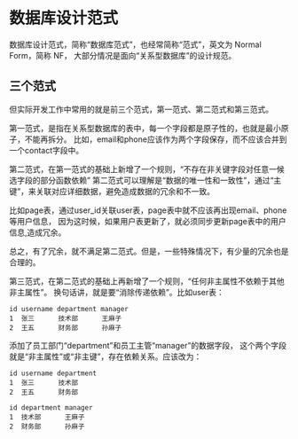 # 数据库设计范式
数据库设计范式，简称“数据库范式”，也经常简称“范式”，英文为 Normal Form，简称 NF，
大部分情况是面向“关系型数据库”的设计规范。

## 三个范式

但实际开发工作中常用的就是前三个范式，第一范式、第二范式和第三范式。

第一范式，是指在关系型数据库的表中，每一个字段都是原子性的，也就是最小原子，不能再拆分。
比如，email和phone应该作为两个字段保存，而不应该合并到一个contact字段中。

第二范式，在第一范式的基础上新增了一个规则，“不存在非关键字段对任意一候选字段的部分函数依赖”
第二范式可以理解是“数据的唯一性和一致性”，通过“主键”，来关联对应详细数据，避免造成数据的冗余和不一致。

比如page表，通过user_id关联user表，page表中就不应该再出现email、phone等用户信息，
因为这时候，如果用户表更新了，就必须同步更新page表中的用户信息,造成冗余。

总之，有了冗余，就不满足第二范式。但是，一些特殊情况下，有少量的冗余也是合理的。

第三范式，在第二范式的基础上再新增了一个规则，“任何非主属性不依赖于其他非主属性”。
换句话讲，就是要“消除传递依赖”。比如user表：
```
id username department manager
1  张三      技术部      王麻子
2  王五      财务部      孙麻子
```
添加了员工部门“department”和员工主管“manager”的数据字段，
这个两个字段就是“非主属性”或“非主键”，存在依赖关系。应该改为：
```
id username department
1  张三      技术部
2  王五      财务部

id department manager
1  技术部      王麻子
2  财务部      孙麻子
```